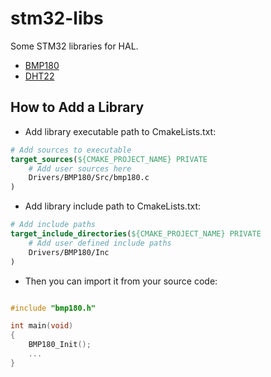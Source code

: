 # stm32-libs

Some STM32 libraries for HAL.

- [BMP180](bmp180/README.md)
- [DHT22](dht22/README.md)

## How to Add a Library

- Add library executable path to CmakeLists.txt:

```cmake
# Add sources to executable
target_sources(${CMAKE_PROJECT_NAME} PRIVATE
    # Add user sources here
    Drivers/BMP180/Src/bmp180.c
)
```

- Add library include path to CmakeLists.txt:

```cmake
# Add include paths
target_include_directories(${CMAKE_PROJECT_NAME} PRIVATE
    # Add user defined include paths
    Drivers/BMP180/Inc
)
```

- Then you can import it from your source code:

```c

#include "bmp180.h"

int main(void)
{
    BMP180_Init();
    ...
}
```